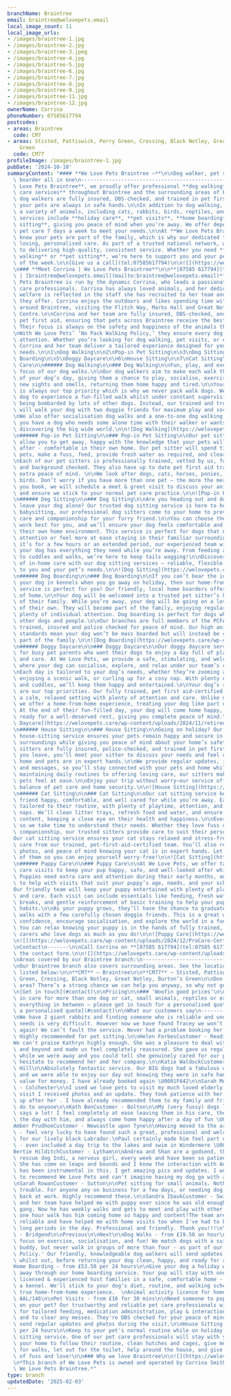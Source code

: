 ```yaml
---
branchName: Braintree
email: braintree@welovepets.email
local_image_count: 11
local_image_urls:
- /images/braintree-1.jpg
- /images/braintree-2.jpg
- /images/braintree-3.jpeg
- /images/braintree-4.jpg
- /images/braintree-5.jpg
- /images/braintree-6.jpg
- /images/braintree-7.jpg
- /images/braintree-8.jpg
- /images/braintree-9.jpg
- /images/braintree-11.jpg
- /images/braintree-12.jpg
ownerName: Corrina
phoneNumber: 07585617794
postcodes:
- areas: Braintree
  code: CM7
- areas: Stisted, Pattiswick, Perry Green, Cressing, Black Notley, Great Notley, Burton’s
    Green
  code: CM77
profileImage: /images/braintree-1.jpg
pubDate: '2024-10-18'
summaryContent: "#### **We Love Pets Braintree –**\n\nDog walker, pet sitter and dog\
  \ boarder all in one\n-------------------------------------------------\n\nAt **We\
  \ Love Pets Braintree**, we proudly offer professional **dog walking** and **pet\
  \ care services** throughout Braintree and the surrounding areas of Essex. Our local\
  \ dog walkers are fully insured, DBS-checked, and trained in pet first aid, ensuring\
  \ your pets are always in safe hands.\n\nIn addition to dog walking, we cater to\
  \ a variety of animals, including cats, rabbits, birds, reptiles, and horses. Our\
  \ services include **holiday care**, **pet visits**, **home boarding**, and **house\
  \ sitting**, giving you peace of mind when you’re away. We offer dependable, flexible\
  \ pet care 7 days a week to meet your needs.\n\nAt **We Love Pets Braintree**, we\
  \ know your pets are part of the family, which is why our dedicated team provides\
  \ loving, personalised care. As part of a trusted national network, we’re committed\
  \ to delivering high-quality, consistent service. Whether you need **regular dog\
  \ walking** or **pet sitting**, we’re here to support you and your pets every day\
  \ of the week.\n\n[Give us a call](tel:07585617794)\n\n![](https://welovepets.care/wp-content/uploads/2024/11/Braintree-13.jpg)\n\
  \n### **Meet Corrina | We Love Pets Braintree**\n\n**[07585 617794](tel:07585 617794)\
  \ | [braintree@welovepets.email](mailto:braintree@welovepets.email)**\n\nWe Love\
  \ Pets Braintree is run by the dynamic Corrina, who leads a passionate team of pet\
  \ care professionals. Corrina has always loved animals, and her dedication to their\
  \ welfare is reflected in the staff she has recruited to her team and every service\
  \ they offer. Corrina enjoys the outdoors and likes spending time with local pets\
  \ around Braintree, visiting the Flitch Way, Marks Hall and Great Notley Discovery\
  \ Centre.\n\nCorrina and her team are fully insured, DBS-checked, and trained in\
  \ pet first aid, ensuring that pets across Braintree receive the best possible care.\
  \ Their focus is always on the safety and happiness of the animals they look after.\n\
  \nWith We Love Pets’ ‘No Pack Walking Policy,’ they ensure every dog is given one-on-one\
  \ attention. Whether you’re looking for dog walking, pet visits, or equine services,\
  \ Corrina and her team deliver a tailored experience designed for your pets’ individual\
  \ needs.\n\n1\nDog Walking\n\n2\nPop-in Pet Sitting\n\n3\nDog Sitting\n\n4\nDog\
  \ Boarding\n\n5\nDoggy Daycare\n\n6\nHouse Sitting\n\n7\nCat Sitting\n\n8\nPuppy\
  \ Care\n\n###### Dog Walking\n\n### Dog Walking\n\nFun, play, and exercise are the\
  \ focus of our dog walks.\n\nOur dog walkers aim to make each walk the highlight\
  \ of your dog’s day, giving them a chance to play, socialise, exercise, and explore\
  \ new sights and smells, returning them home happy and tired.\n\nYour dog’s safety\
  \ is always our top priority which is why we never pack walk dogs. We want your\
  \ dog to experience a fun-filled walk whilst under constant supervision, without\
  \ being bombarded by lots of other dogs. Instead, our trained and trusted dog walkers\
  \ will walk your dog with two doggie friends for maximum play and socialisation.\n\
  \nWe also offer socialisation dog walks and a one-to-one dog walking service, if\
  \ you have a dog who needs some alone time with their walker or wants some TLC whilst\
  \ discovering the big wide world.\n\n![Dog Walking](https://welovepets.care/wp-content/uploads/2021/11/A05I9105-min-1024x683.jpg)\n\
  \n###### Pop-in Pet Sitting\n\n### Pop-in Pet Sitting\n\nOur pet sitting services\
  \ allow you to get away, happy with the knowledge that your pets will be well looked\
  \ after - comfortable in their own home. Our pet sitter will spend time with your\
  \ pets, make a fuss, feed, provide fresh water as required, and clear up any mess. \n\
  \nEach of our pet sitters is professionally trained, vetted by us, fully insured\
  \ and background checked. They also have up to date pet first aid training, for\
  \ extra peace of mind. \n\nWe look after dogs, cats, horses, ponies, small animals, and\
  \ birds. Don’t worry if you have more than one pet – the more the merrier! Before\
  \ you book, we will schedule a meet & greet visit to discuss your animal care routine\
  \ and ensure we stick to your normal pet care practice.\n\n![Pop-in Pet Sitting](https://welovepets.care/wp-content/uploads/2021/11/Gerbil-min-1024x664.jpeg)\n\
  \n###### Dog Sitting\n\n### Dog Sitting\n\nAre you heading out and don’t want to\
  \ leave your dog alone? Our trusted dog sitting service is here to help! Much like\
  \ babysitting, our professional dog sitters come to your home to provide personalised\
  \ care and companionship for your furry friend.\n\nYou can choose the hours that\
  \ work best for you, and we’ll ensure your dog feels comfortable and cared for in\
  \ their own home environment. This service is perfect for dogs that need one-to-one\
  \ attention or feel more at ease staying in their familiar surroundings.\n\nWhether\
  \ it’s for a few hours or an extended period, our experienced team will make sure\
  \ your dog has everything they need while you’re away. From feeding and playtime\
  \ to cuddles and walks, we’re here to keep tails wagging!\n\nDiscover the difference\
  \ of in-home care with our dog sitting services – reliable, flexible, and tailored\
  \ to you and your pet’s needs.\n\n![Dog Sitting](https://welovepets.care/wp-content/uploads/2024/12/Jenny-garden-1024x683.jpg)\n\
  \n###### Dog Boarding\n\n### Dog Boarding\n\nIf you can’t bear the idea of leaving\
  \ your dog in kennels when you go away on holiday, then our home-from-home dog boarding\
  \ service is perfect for you! Our friendly, local home boarders offer all the comforts\
  \ of home.\n\nYour dog will be welcomed into a trusted pet sitter’s home as part\
  \ of their family. While you’re away, your dog will be going on a lovely holiday\
  \ of their own. They will become part of the family, enjoying regular walks and\
  \ plenty of individual attention. Dog boarding is perfect for dogs who get on with\
  \ other dogs and people.\n\nOur branches are full members of the PCFA, licensed,\
  \ trained, insured and police checked for peace of mind. Our high animal welfare\
  \ standards mean your dog won’t be mass boarded but will instead be cared for as\
  \ part of the family.\n\n![Dog Boarding](https://welovepets.care/wp-content/uploads/2024/12/Kathryn-V-sofa-1024x683.jpg)\n\
  \n###### Doggy Daycare\n\n### Doggy Daycare\n\nOur doggy daycare service is perfect\
  \ for busy pet parents who want their dogs to enjoy a day full of play, companionship,\
  \ and care. At We Love Pets, we provide a safe, stimulating, and welcoming environment\
  \ where your dog can socialise, explore, and relax under our team’s constant supervision.\n\
  \nEach day is tailored to your dog’s needs, whether they’re zooming around the garden,\
  \ enjoying a scenic walk, or curling up for a cosy nap. With plenty of games, exercise,\
  \ and cuddles, we’ll keep them happy and entertained.\n\nYour dog’s safety and wellbeing\
  \ are our top priorities. Our fully trained, pet first aid-certified team ensures\
  \ a calm, relaxed setting with plenty of attention and care. Unlike mass boarding,\
  \ we offer a home-from-home experience, treating your dog like part of the family.\
  \ At the end of their fun-filled day, your dog will come home happy, content, and\
  \ ready for a well-deserved rest, giving you complete peace of mind.\n\n![Doggy\
  \ Daycare](https://welovepets.care/wp-content/uploads/2024/11/retired-couple-hosts-1-min-1024x685.jpg)\n\
  \n###### House Sitting\n\n### House Sitting\n\nGoing on holiday? Our professional\
  \ house-sitting service ensures your pets remain happy and secure in their familiar\
  \ surroundings while giving you peace of mind about your home’s safety.\n\nOur experienced\
  \ sitters are fully insured, police-checked, and trained in pet first aid. Before\
  \ you leave, you’ll meet your sitter to discuss your needs and feel confident your\
  \ home and pets are in expert hands.\n\nWe provide regular updates, including photos\
  \ and messages, so you’ll stay connected with your pets and home while away. From\
  \ maintaining daily routines to offering loving care, our sitters make sure your\
  \ pets feel at ease.\n\nEnjoy your trip without worry—our service offers the perfect\
  \ balance of pet care and home security.\n\n![House Sitting](https://welovepets.care/wp-content/uploads/2024/12/Laura-laughing--1024x674.jpg)\n\
  \n###### Cat Sitting\n\n### Cat Sitting\n\nOur cat sitting service keeps your feline\
  \ friend happy, comfortable, and well cared for while you’re away. Each visit is\
  \ tailored to their routine, with plenty of playtime, attention, and all-important\
  \ naps. We’ll clean litter trays, refresh food and water, and ensure your cat is\
  \ content, keeping a close eye on their health and happiness.\n\nEvery cat is unique,\
  \ so we take time to understand their needs. Whether they love fuss or prefer quiet\
  \ companionship, our trusted sitters provide care to suit their personality.\n\n\
  Our cat sitting service ensures your cat stays relaxed and stress-free with loving\
  \ care from our trained, pet-first-aid-certified team. You’ll also receive updates,\
  \ photos, and peace of mind knowing your cat is in expert hands. Let us take care\
  \ of them so you can enjoy yourself worry-free!\n\n![Cat Sitting](https://welovepets.care/wp-content/uploads/2024/12/WeLovePets_40-1024x724.jpg)\n\
  \n###### Puppy Care\n\n### Puppy Care\n\nAt We Love Pets, we offer tailored puppy\
  \ care visits to keep your pup happy, safe, and well-looked after while you’re away.\
  \ Puppies need extra care and attention during their early months, and we’re here\
  \ to help with visits that suit your puppy’s age, needs, and your schedule.\n\n\
  Our friendly team will keep your puppy entertained with plenty of playtime, cuddles,\
  \ and care. Each visit can include essentials like feeding, fresh water, toilet\
  \ breaks, and gentle reinforcement of basic training to help your pup develop good\
  \ habits.\n\nAs your puppy grows, they’ll have the chance to graduate to group dog\
  \ walks with a few carefully chosen doggie friends. This is a great way to build\
  \ confidence, encourage socialisation, and explore the world in a fun, safe way.\
  \ You can relax knowing your puppy is in the hands of fully trained, pet-first-aid-certified\
  \ carers who love dogs as much as you do!\n\n![Puppy Care](https://welovepets.care/wp-content/uploads/2024/12/Puppy-kissing-Alec-CUTE-1024x683.jpg)\n\
  \n![](https://welovepets.care/wp-content/uploads/2024/12/ProCare-Certification-1536x1086.jpg)\n\
  \nContact\n-------\n\nCall Corrina on **[07585 617794](tel:07585 617794)** or complete\
  \ the contact form.\n\n![](https://welovepets.care/wp-content/uploads/2024/11/Braintree-2-1024x683.jpg)\n\
  \nAreas covered by our Braintree branch:\n--------------------------------------\n\
  \nOur Braintree branch also covers surrounding areas. See the locations we cover\
  \ listed below:\n\n**CM7** – Braintree\n\n**CM77** – Stisted, Pattiswick, Perry\
  \ Green, Cressing, Black Notley, Great Notley, Burton’s Green\n\nDon’t see your\
  \ area? There’s a strong chance we can help you anyway, so why not get in touch!\n\
  \n[Get in touch](#contact)\n\nPricing\n\n### 'Woofin good prices'\n\nIf you’re interested\
  \ in care for more than one dog or cat, small animals, reptiles or exotics – and\
  \ everything in between – please get in touch for a personalised quote!\n\n[Get\
  \ a personalised quote](#contact)\n\nWhat our customers say\n----------------------\n\
  \nWe have 2 giant rabbits and finding someone who is reliable and understands their\
  \ needs is very difficult. However now we have found Tracey we won’t ever worry\
  \ again! We can’t fault the service. Never had a problem booking her to visit them.\
  \ Highly recommended for pet sitting.\n\nHelen ForbesCustomer - Reading East\n\n\
  We can't praise Kathryn highly enough. She was a pleasure to deal with, went above\
  \ and beyond and made us feel completely reassured. She gave us regular updates\
  \ while we were away and you could tell she genuinely cared for our pets. We wouldn't\
  \ hesitate to recommend her and her company.\n\nKatie WaldockCustomer - Burgess\
  \ Hill\n\nAbsolutely fantastic service. Our BIG dogs had a fabulous walk with Simon\
  \ and we were able to enjoy our day out knowing they were in safe hands, amazing\
  \ value for money. I have already booked again \U0001F642\n\nSarah MorganCustomer\
  \ - Colchester\n\nI used we love pets to visit my much loved elderly cat . On each\
  \ visit I received photos and an update. They took patience with her and cleaned\
  \ up after her . I have already recommended them to my family and friends and would\
  \ do to anyone\n\nKath BenCustomer - Bolton\n\nMy (very fussy) dogs love Jon which\
  \ says a lot! I feel completely at ease leaving them in his care, they love spending\
  \ the day with him, and always come home happy after a day of fun \U0001F642\n\n\
  Amber PrudhoeCustomer - Newcastle upon Tyne\n\nHaving moved to the area recently\
  \ - feel very lucky to have found such a great, professional and welcoming boarding\
  \ for our lively black Labrador.\nPaul certainly made him feel part of the family\
  \ - even included a day trip to the lakes and swim in Windermere \U0001F44D\n\n\
  Bertie HilditchCustomer - Lytham\n\nAndrea and Shan are a godsend, they walk my\
  \ rescue dog Indi, a nervous girl, every week and have been so patient with her.\
  \ She has come on leaps and bounds and I know the interaction with Andrea and Shan\
  \ has been instrumental in this. I get amazing pics and updates. I wouldn't hesitate\
  \ to recommend We Love Pets and can't imagine having my dog go with anyone else!\n\
  \nSarah RowanCustomer - Sutton\n\nPet sitting for small animals. Nothing too much\
  \ trouble. For anyone any on business for a few days, or needing dog visits now\
  \ back at work. Highly recommend these.\n\nSandra IbaukCustomer - Swindon\n\nEmma\
  \ and her team have helped me with puppy ever since he was old enough to join the\
  \ gang. Now he has weekly walks and gets to meet and play with other dogs too. That\
  \ one hour walk has him coming home so happy and content!The team are incredibly\
  \ reliable and have helped me with home visits too when I've had to be away for\
  \ long periods in the day. Professional and friendly. Thank you!!!\n\nJess RamsgateCustomer\
  \ - Bridgend\n\nPrevious\n\nNext\n\nDog Walks - from £19.50 an hour\n\nOur dog walks\
  \ focus on exercise, socialisation, and fun! We match dogs with a suitable walking\
  \ buddy, but never walk in groups of more than four - as part of our 'No Pack Walk\
  \ Policy.' Our friendly, knowledgeable dog walkers will send updates and photos\
  \ whilst out, before returning your dog clean, happy, and ready for a rest.\n\n\
  Home Boarding - from £53.50 per 24 hours\n\nGive your dog a holiday while you're\
  \ away through our home boarding service. Your pup will stay with one of our fully\
  \ licensed & experienced host families in a safe, comfortable home - rather than\
  \ a kennel. We'll stick to your dog's diet, routine, and walking schedule for a\
  \ true home-from-home experience.  \nAnimal activity licence for home boarding:\
  \ AAL/146\n\nPet Visits - from £16 for 30 mins\n\nNeed someone to pop in and check\
  \ on your pet? Our trustworthy and reliable pet care professionals will make a visit\
  \ for tailored feeding, medication administration, play & interaction, toilet breaks,\
  \ and to clear any messes. They're DBS checked for your peace of mind, and will\
  \ send regular updates and photos during the visit.\n\nHouse Sitting - from £85.50\
  \ per 24 hours\n\nKeep to your pet's normal routine while on holiday with our house\
  \ sitting service. One of our pet care professionals will stay with your pet in\
  \ your home to follow their routine, clean hutches and cages, give medication, go\
  \ for walks, let out for the toilet, help around the house, and give your pet plenty\
  \ of fuss and love!\n\n### Why we love Braintree\n\n![](https://welovepets.care/wp-content/uploads/2025/01/Braintree-9.jpg)\n\
  \n*This branch of We Love Pets is owned and operated by Corrina Smith trading as\
  \ We Love Pets Braintree.*"
type: branch
updatedDate: '2025-02-03'
---
```




